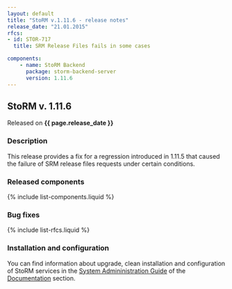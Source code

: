 ```yaml
---
layout: default
title: "StoRM v.1.11.6 - release notes"
release_date: "21.01.2015"
rfcs:
- id: STOR-717
  title: SRM Release Files fails in some cases

components:
    - name: StoRM Backend
      package: storm-backend-server
      version: 1.11.6
---
```


## StoRM v. 1.11.6

Released on **{{ page.release_date }}**

### Description

This release provides a fix for a regression introduced in 1.11.5 that caused
the failure of SRM release files requests under certain conditions.

### Released components

{% include list-components.liquid %}

### Bug fixes

{% include list-rfcs.liquid %}

### Installation and configuration

You can find information about upgrade, clean installation and configuration of StoRM services in the [System Admininistration Guide][storm-sysadmin-guide] of the [Documentation][storm-documentation] section.

[storm-documentation]: {{site.baseurl}}/documentation.html
[storm-sysadmin-guide]: {{site.baseurl}}/documentation/sysadmin-guide/1.11.5
